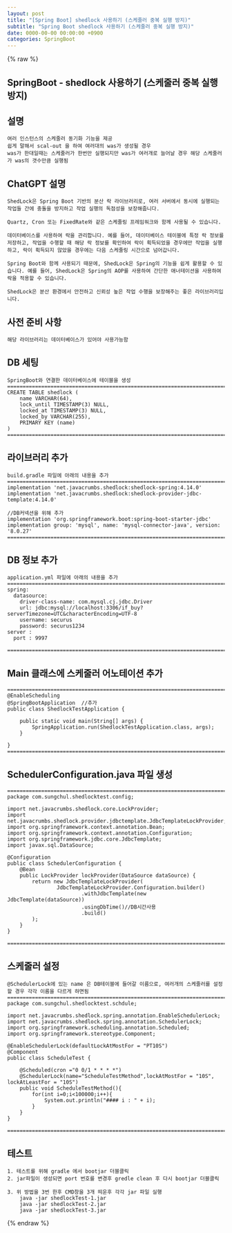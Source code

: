 ```yaml
---  
layout: post  
title: "[Spring Boot] shedlock 사용하기 (스케줄러 중복 실행 방지)"  
subtitle: "Spring Boot shedlock 사용하기 (스케줄러 중복 실행 방지)"  
date: 0000-00-00 00:00:00 +0900  
categories: SpringBoot  
---  
```

{% raw %}  
## SpringBoot - shedlock 사용하기 (스케줄러 중복 실행 방지)  
  
## 설명  
	여러 인스턴스의 스케줄러 동기화 기능을 제공  
	쉽게 말해서 scal-out 을 하여 여러대의 was가 생성될 경우  
	was가 한대일때는 스케줄러가 한번만 실행되지만 was가 여러개로 늘어날 경우 해당 스케줄러가 was의 갯수만큼 실행됨  
  
## ChatGPT 설명  
	ShedLock은 Spring Boot 기반의 분산 락 라이브러리로, 여러 서버에서 동시에 실행되는 작업들 간에 충돌을 방지하고 작업 실행의 독점성을 보장해줍니다.  
  
	Quartz, Cron 또는 FixedRate와 같은 스케줄링 프레임워크와 함께 사용될 수 있습니다.  
  
	데이터베이스를 사용하여 락을 관리합니다. 예를 들어, 데이터베이스 테이블에 특정 락 정보를 저장하고, 작업을 수행할 때 해당 락 정보를 확인하여 락이 획득되었을 경우에만 작업을 실행하고, 락이 획득되지 않았을 경우에는 다음 스케줄링 시간으로 넘어갑니다.  
  
	Spring Boot와 함께 사용되기 때문에, ShedLock은 Spring의 기능을 쉽게 활용할 수 있습니다. 예를 들어, ShedLock은 Spring의 AOP를 사용하여 간단한 애너테이션을 사용하여 락을 적용할 수 있습니다.  
  
	ShedLock은 분산 환경에서 안전하고 신뢰성 높은 작업 수행을 보장해주는 좋은 라이브러리입니다.  
  
## 사전 준비 사항  
	해당 라이브러리는 데이터베이스가 있어야 사용가능함  
  
## DB 세팅  
  
	SpringBoot와 연결한 데이터베이스에 테이블을 생성  
	=================================================================================================================  
	CREATE TABLE shedlock (  
		name VARCHAR(64),  
		lock_until TIMESTAMP(3) NULL,  
		locked_at TIMESTAMP(3) NULL,  
		locked_by VARCHAR(255),  
		PRIMARY KEY (name)  
	)  
	=================================================================================================================  
  
## 라이브러리 추가  
	build.gradle 파일에 아래의 내용을 추가  
	=================================================================================================================  
    implementation 'net.javacrumbs.shedlock:shedlock-spring:4.14.0'  
    implementation 'net.javacrumbs.shedlock:shedlock-provider-jdbc-template:4.14.0'  
  
	//DB커넥션을 위해 추가  
    implementation 'org.springframework.boot:spring-boot-starter-jdbc'  
    implementation group: 'mysql', name: 'mysql-connector-java', version: '8.0.27'  
	=================================================================================================================  
  
## DB 정보 추가  
	application.yml 파일에 아래의 내용을 추가  
	=================================================================================================================  
	spring:  
	  datasource:  
		driver-class-name: com.mysql.cj.jdbc.Driver  
		url: jdbc:mysql://localhost:3306/if_buy?serverTimezone=UTC&characterEncoding=UTF-8  
		username: securus  
		password: securus1234  
	server :  
	  port : 9997  
  
	=================================================================================================================  
  
## Main 클래스에 스케줄러 어노테이션 추가  
	=================================================================================================================  
	@EnableScheduling  
	@SpringBootApplication	//추가  
	public class ShedlockTestApplication {  
  
		public static void main(String[] args) {  
			SpringApplication.run(ShedlockTestApplication.class, args);  
		}  
  
	}  
	=================================================================================================================  
  
## SchedulerConfiguration.java 파일 생성  
  
	=================================================================================================================  
	package com.sungchul.shedlocktest.config;  
  
	import net.javacrumbs.shedlock.core.LockProvider;  
	import net.javacrumbs.shedlock.provider.jdbctemplate.JdbcTemplateLockProvider;  
	import org.springframework.context.annotation.Bean;  
	import org.springframework.context.annotation.Configuration;  
	import org.springframework.jdbc.core.JdbcTemplate;  
	import javax.sql.DataSource;  
  
	@Configuration  
	public class SchedulerConfiguration {  
		@Bean  
		public LockProvider lockProvider(DataSource dataSource) {  
			return new JdbcTemplateLockProvider(  
					JdbcTemplateLockProvider.Configuration.builder()  
							.withJdbcTemplate(new JdbcTemplate(dataSource))  
							.usingDbTime()//DB시간사용  
							.build()  
			);  
		}  
	}  
  
	=================================================================================================================  
  
## 스케줄러 설정  
  
	@SchedulerLock에 있는 name 은 DB테이블에 들어갈 이름으로, 여러개의 스케줄러를 설정할 경우 각각 이름을 다르게 하면됨  
	=================================================================================================================  
	package com.sungchul.shedlocktest.schdule;  
  
	import net.javacrumbs.shedlock.spring.annotation.EnableSchedulerLock;  
	import net.javacrumbs.shedlock.spring.annotation.SchedulerLock;  
	import org.springframework.scheduling.annotation.Scheduled;  
	import org.springframework.stereotype.Component;  
  
	@EnableSchedulerLock(defaultLockAtMostFor = "PT10S")  
	@Component  
	public class ScheduleTest {  
  
		@Scheduled(cron ="0 0/1 * * * *")  
		@SchedulerLock(name="ScheduleTestMethod",lockAtMostFor = "10S", lockAtLeastFor = "10S")  
		public void ScheduleTestMethod(){  
			for(int i=0;i<100000;i++){  
				System.out.println("#### i : " + i);  
			}  
		}  
	}  
  
	=================================================================================================================  
  
## 테스트  
	1. 테스트를 위해 gradle 에서 bootjar 더블클릭  
	2. jar파일이 생성되면 port 번호를 변경후 gredle clean 후 다시 bootjar 더블클릭  
  
	3. 위 방법을 3번 한후 CMD창을 3개 띄운후 각각 jar 파일 실행  
		java -jar shedlockTest-1.jar  
		java -jar shedlockTest-2.jar  
		java -jar shedlockTest-3.jar  
  
{% endraw %}